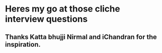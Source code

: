 # Heres my go at those cliche interview questions 

## Thanks Katta bhujji Nirmal and iChandran for the inspiration.
